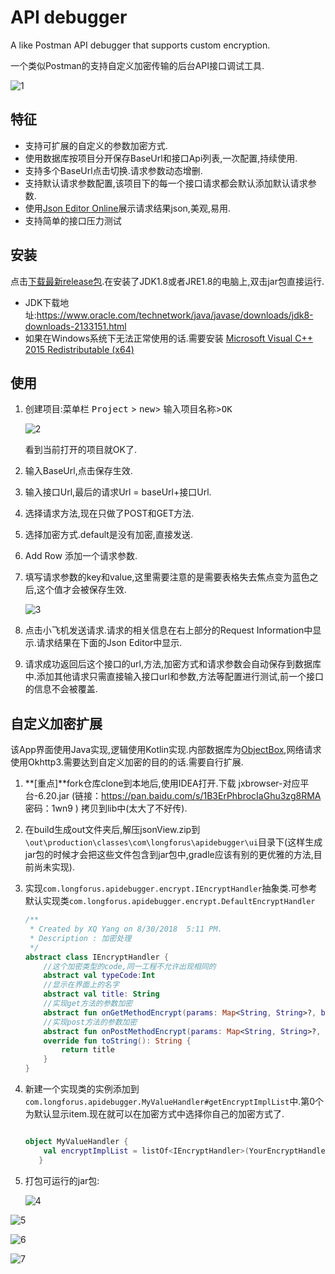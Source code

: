 # API debugger

A like Postman API debugger that supports custom encryption.

一个类似Postman的支持自定义加密传输的后台API接口调试工具.

![1](./img/1.png)

## 特征

-   支持可扩展的自定义的参数加密方式.
-   使用数据库按项目分开保存BaseUrl和接口Api列表,一次配置,持续使用.
-   支持多个BaseUrl点击切换.请求参数动态增删.
-   支持默认请求参数配置,该项目下的每一个接口请求都会默认添加默认请求参数.
-   使用[Json Editor Online](http://jsoneditoronline.org/)展示请求结果json,美观,易用.
-   支持简单的接口压力测试

## 安装

点击[下载最新release包](https://github.com/longforus/api-debugger/releases).在安装了JDK1.8或者JRE1.8的电脑上,双击jar包直接运行.

-   JDK下载地址:https://www.oracle.com/technetwork/java/javase/downloads/jdk8-downloads-2133151.html
-   如果在Windows系统下无法正常使用的话.需要安装 [Microsoft Visual C++ 2015 Redistributable (x64)](http://www.microsoft.com/en-us/download/details.aspx?id=53587)

## 使用

1.  创建项目:菜单栏 <kbd>Project</kbd> > <kbd>new</kbd>> <kbd>输入项目名称</kbd>><kbd>OK</kbd>

    ![2](/img/2.png)

     看到当前打开的项目就OK了.

2.  输入BaseUrl,点击保存生效.

3.  输入接口Url,最后的请求Url = baseUrl+接口Url.

4.  选择请求方法,现在只做了POST和GET方法.

5.  选择加密方式.default是没有加密,直接发送.

6.  Add Row 添加一个请求参数.

7.  填写请求参数的key和value,这里需要注意的是需要表格失去焦点变为蓝色之后,这个值才会被保存生效.

    ![3](/img/3.png)

8.  点击小飞机发送请求.请求的相关信息在右上部分的Request Information中显示.请求结果在下面的Json Editor中显示.

9.  请求成功返回后这个接口的url,方法,加密方式和请求参数会自动保存到数据库中.添加其他请求只需直接输入接口url和参数,方法等配置进行测试,前一个接口的信息不会被覆盖.

## 自定义加密扩展

该App界面使用Java实现,逻辑使用Kotlin实现.内部数据库为[ObjectBox](https://objectbox.io/),网络请求使用Okhttp3.需要达到自定义加密的目的的话.需要自行扩展.

1. **[重点]**fork仓库clone到本地后,使用IDEA打开.下载 jxbrowser-对应平台-6.20.jar (链接：https://pan.baidu.com/s/1B3ErPhbrocIaGhu3zg8RMA 密码：1wn9 )  拷贝到lib中(太大了不好传).

2. 在build生成out文件夹后,解压jsonView.zip到`\out\production\classes\com\longforus\apidebugger\ui`目录下(这样生成jar包的时候才会把这些文件包含到jar包中,gradle应该有别的更优雅的方法,目前尚未实现).

3. 实现`com.longforus.apidebugger.encrypt.IEncryptHandler`抽象类.可参考默认实现类`com.longforus.apidebugger.encrypt.DefaultEncryptHandler`

    ```kotlin
    /**
     * Created by XQ Yang on 8/30/2018  5:11 PM.
     * Description : 加密处理
     */
    abstract class IEncryptHandler {
        //这个加密类型的code,同一工程不允许出现相同的
        abstract val typeCode:Int
        //显示在界面上的名字
        abstract val title: String
        //实现get方法的参数加密
        abstract fun onGetMethodEncrypt(params: Map<String, String>?, builder: Request.Builder, url: String)
        //实现post方法的参数加密
        abstract fun onPostMethodEncrypt(params: Map<String, String>?, builder: Request.Builder, url: String): RequestBody
        override fun toString(): String {
            return title
        }
    }
    ```

4. 新建一个实现类的实例添加到`com.longforus.apidebugger.MyValueHandler#getEncryptImplList`中.第0个为默认显示item.现在就可以在加密方式中选择你自己的加密方式了.

    ```kotlin
    
    object MyValueHandler {
        val encryptImplList = listOf<IEncryptHandler>(YourEncryptHandler(), DefaultEncryptHandler())
       }
    ```

5. 打包可运行的jar包:

    ![4](/img/4.png)

![5](/img/5.png)

![6](/img/6.png)

![7](/img/7.png)